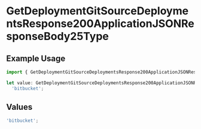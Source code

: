 # GetDeploymentGitSourceDeploymentsResponse200ApplicationJSONResponseBody25Type

## Example Usage

```typescript
import { GetDeploymentGitSourceDeploymentsResponse200ApplicationJSONResponseBody25Type } from '@vercel/client/models/operations';

let value: GetDeploymentGitSourceDeploymentsResponse200ApplicationJSONResponseBody25Type =
  'bitbucket';
```

## Values

```typescript
'bitbucket';
```
